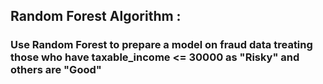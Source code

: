 ## Random Forest Algorithm :
### Use Random Forest to prepare a model on fraud data treating those who have taxable_income <= 30000 as "Risky" and others are "Good"
